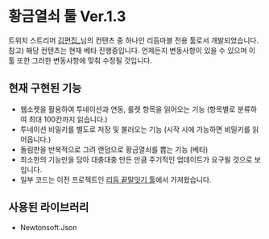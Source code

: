 # 황금열쇠 툴 Ver.1.3
트위치 스트리머 [김편집_](https://www.twitch.tv/arpa__)님의 컨텐츠 중 하나인 리듬마블 전용 툴로서 개발되었습니다.  
참고) 해당 컨텐츠는 현재 베타 진행중입니다. 언제든지 변동사항이 있을 수 있으며 이 툴 또한 그러한 변동사항에 맞춰 수정될 것입니다.  
## 현재 구현된 기능
- 웹소켓을 활용하여 투네이션과 연동, 룰렛 항목을 읽어오는 기능 (항목별로 분류하여 최대 100칸까지 읽습니다.)
- 투네이션 비밀키를 별도로 저장 및 불러오는 기능 (시작 시에 가능하면 비밀키를 읽어옵니다.)
- 돌림판을 반복적으로 그려 랜덤으로 황금열쇠를 뽑는 기능 (베타)
- 최소한의 기능만을 담아 대충대충 만든 만큼 주기적인 업데이트가 요구될 것으로 보입니다.
- 일부 코드는 이전 프로젝트인 [리듬 끝말잇기 툴](https://github.com/smh0505/Rhythm-Relay-CSharp)에서 가져왔습니다.
## 사용된 라이브러리
- Newtonsoft.Json

